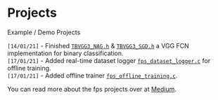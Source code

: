 # Projects
Example / Demo Projects

`[14/01/21]` - Finished [`TBVGG3_NAG.h`](https://github.com/TFCNN/Projects/blob/main/TBVGG3_NAG.h) & [`TBVGG3_SGD.h`](https://github.com/TFCNN/Projects/blob/main/TBVGG3_SGD.h) a VGG FCN implementation for binary classification.<br>
`[17/01/21]` - Added real-time dataset logger [`fps_dataset_logger.c`](https://github.com/TFCNN/Projects/blob/main/fps_dataset_logger.c) for offline training.<br>
`[17/01/21]` - Added offline trainer [`fps_offline_training.c`](https://github.com/TFCNN/Projects/blob/main/fps_offline_training.c).

You can read more about the fps projects over at [Medium](https://james-william-fletcher.medium.com/creating-a-machine-learning-auto-shoot-bot-for-cs-go-part-1-a2199e42629c).

